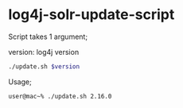 # log4j-solr-update-script

Script takes 1 argument;

version: log4j version

```sh
./update.sh $version
```

Usage;

```sh
user@mac~% ./update.sh 2.16.0
```
